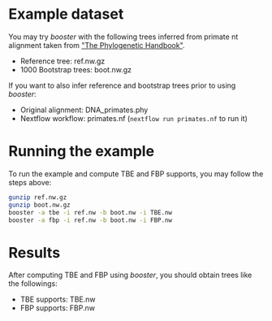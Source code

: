 #  Example dataset

You may try _booster_ with the following trees inferred from primate nt alignment
taken from ["The Phylogenetic Handbook"](http://www.cambridge.org/catalogue/catalogue.asp?isbn=9780521877107).

* Reference tree: ref.nw.gz
* 1000 Bootstrap trees: boot.nw.gz

If you want to also infer reference and bootstrap trees prior to using _booster_:

* Original alignment: DNA_primates.phy
* Nextflow workflow: primates.nf (`nextflow run primates.nf` to run it)

# Running the example

To run the example and compute TBE and FBP supports, you may follow the steps above:

```bash
gunzip ref.nw.gz
gunzip boot.nw.gz
booster -a tbe -i ref.nw -b boot.nw -i TBE.nw
booster -a fbp -i ref.nw -b boot.nw -i FBP.nw
```

# Results

After computing TBE and FBP using _booster_, you should obtain trees like the followings:

* TBE supports: TBE.nw
* FBP supports: FBP.nw
